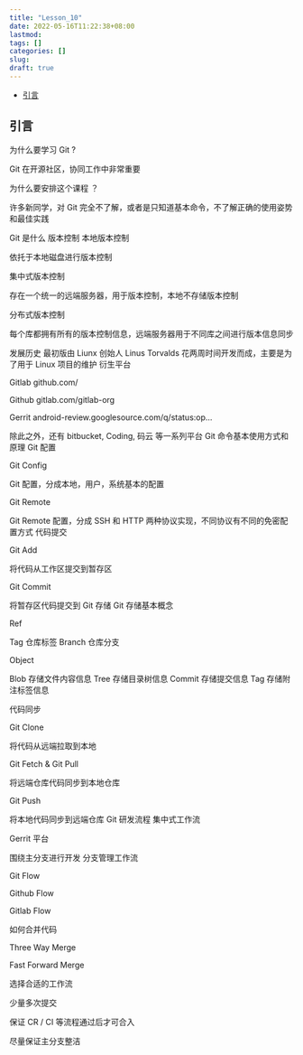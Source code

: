 ```yaml
---
title: "Lesson_10"
date: 2022-05-16T11:22:38+08:00
lastmod:
tags: []
categories: []
slug:
draft: true
---
```

- [引言](#引言)

## 引言
为什么要学习 Git ?

Git 在开源社区，协同工作中非常重要

为什么要安排这个课程 ？

许多新同学，对 Git 完全不了解，或者是只知道基本命令，不了解正确的使用姿势和最佳实践

Git 是什么
版本控制
本地版本控制

依托于本地磁盘进行版本控制

集中式版本控制

存在一个统一的远端服务器，用于版本控制，本地不存储版本控制

分布式版本控制

每个库都拥有所有的版本控制信息，远端服务器用于不同库之间进行版本信息同步

发展历史
最初版由 Liunx 创始人 Linus Torvalds 花两周时间开发而成，主要是为了用于 Linux 项目的维护
衍生平台

Gitlab github.com/



Github gitlab.com/gitlab-org



Gerrit android-review.googlesource.com/q/status:op…

除此之外，还有 bitbucket, Coding, 码云 等一系列平台
Git 命令基本使用方式和原理
Git 配置

Git Config

Git 配置，分成本地，用户，系统基本的配置

Git Remote

Git Remote 配置，分成 SSH 和 HTTP 两种协议实现，不同协议有不同的免密配置方式
代码提交

Git Add

将代码从工作区提交到暂存区

Git Commit

将暂存区代码提交到 Git 存储
Git 存储基本概念


Ref

Tag 仓库标签
Branch 仓库分支






Object

Blob 存储文件内容信息
Tree 存储目录树信息
Commit 存储提交信息
Tag 存储附注标签信息



代码同步

Git Clone

将代码从远端拉取到本地

Git Fetch & Git Pull

将远端仓库代码同步到本地仓库

Git Push

将本地代码同步到远端仓库
Git 研发流程
集中式工作流

Gerrit 平台

围绕主分支进行开发
分支管理工作流

Git Flow



Github Flow



Gitlab Flow

如何合并代码

Three Way Merge



Fast Forward Merge

选择合适的工作流

少量多次提交



保证 CR / CI 等流程通过后才可合入



尽量保证主分支整洁

